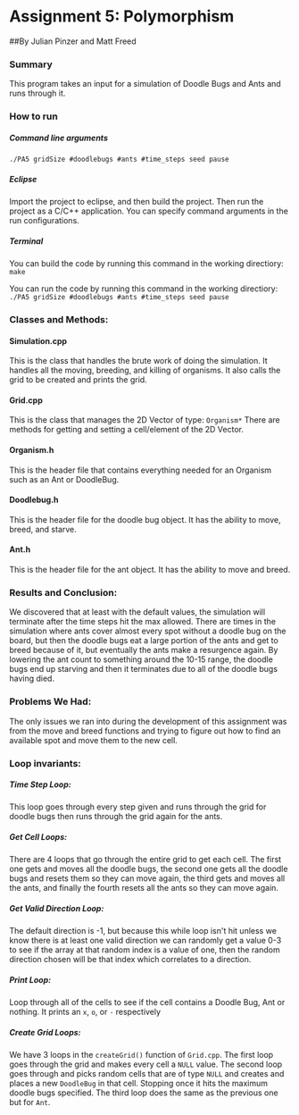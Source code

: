 # Assignment 5: Polymorphism
##By Julian Pinzer and Matt Freed

### Summary
This program takes an input for a simulation of Doodle Bugs and Ants and runs through it.

### How to run
##### Command line arguments
`./PA5 gridSize #doodlebugs #ants #time_steps seed pause`
##### Eclipse
Import the project to eclipse, and then build the project. Then run the project as a C/C++ application. You can specify command arguments in the run configurations.
##### Terminal
You can build the code by running this command in the working directiory: `make`

You can run the code by running this command in the working directiory: `./PA5 gridSize #doodlebugs #ants #time_steps seed pause`

### Classes and Methods:
#### Simulation.cpp
This is the class that handles the brute work of doing the simulation. It handles all the moving, breeding, and killing of organisms. It also calls the grid to be created and prints the grid.
#### Grid.cpp
This is the class that manages the 2D Vector of type: `Organism*`
There are methods for getting and setting a cell/element of the 2D Vector.
#### Organism.h
This is the header file that contains everything needed for an Organism such as an Ant or DoodleBug.
#### Doodlebug.h
This is the header file for the doodle bug object. It has the ability to move, breed, and starve.
#### Ant.h
This is the header file for the ant object. It has the ability to move and breed.

### Results and Conclusion:
We discovered that at least with the default values, the simulation will terminate after the time steps hit the max allowed. There are times in the simulation where ants cover almost every spot without a doodle bug on the board, but then the doodle bugs eat a large portion of the ants and get to breed because of it, but eventually the ants make a resurgence again.
By lowering the ant count to something around the 10-15 range, the doodle bugs end up starving and then it terminates due to all of the doodle bugs having died.


### Problems We Had:
The only issues we ran into during the development of this assignment was from the move and breed functions and trying to figure out how to find an available spot and move them to the new cell.

### Loop invariants:
##### Time Step Loop:
This loop goes through every step given and runs through the grid for doodle bugs then runs through the grid again for the ants.
##### Get Cell Loops:
There are 4 loops that go through the entire grid to get each cell. The first one gets and moves all the doodle bugs, the second one gets all the doodle bugs and resets them so they can move again, the third gets and moves all the ants, and finally the fourth resets all the ants so they can move again.
##### Get Valid Direction Loop:
The default direction is -1, but because this while loop isn't hit unless we know there is at least one valid direction we can randomly get a value 0-3 to see if the array at that random index is a value of one, then the random direction chosen will be that index which correlates to a direction.
##### Print Loop:
Loop through all of the cells to see if the cell contains a Doodle Bug, Ant or nothing. It prints an `x`, `o`, or `-` respectively
##### Create Grid Loops:
We have 3 loops in the `createGrid()` function of `Grid.cpp`.
The first loop goes through the grid and makes every cell a `NULL` value.
The second loop goes through and picks random cells that are of type `NULL` and creates and places a new `DoodleBug` in that cell. Stopping once it hits the maximum doodle bugs specified.
The third loop does the same as the previous one but for `Ant`.
